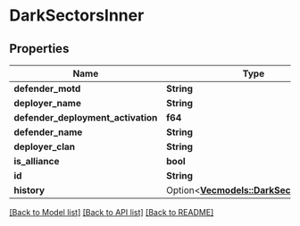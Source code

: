 # DarkSectorsInner

## Properties

Name | Type | Description | Notes
------------ | ------------- | ------------- | -------------
**defender_motd** | **String** |  | 
**deployer_name** | **String** |  | 
**defender_deployment_activation** | **f64** |  | 
**defender_name** | **String** |  | 
**deployer_clan** | **String** |  | 
**is_alliance** | **bool** |  | 
**id** | **String** |  | 
**history** | Option<[**Vec<models::DarkSectorHistory>**](darkSectorHistory.md)> |  | [optional]

[[Back to Model list]](../README.md#documentation-for-models) [[Back to API list]](../README.md#documentation-for-api-endpoints) [[Back to README]](../README.md)


